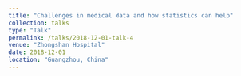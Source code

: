 ```yaml
---
title: "Challenges in medical data and how statistics can help"
collection: talks
type: "Talk"
permalink: /talks/2018-12-01-talk-4
venue: "Zhongshan Hospital"
date: 2018-12-01
location: "Guangzhou, China"
---
```



